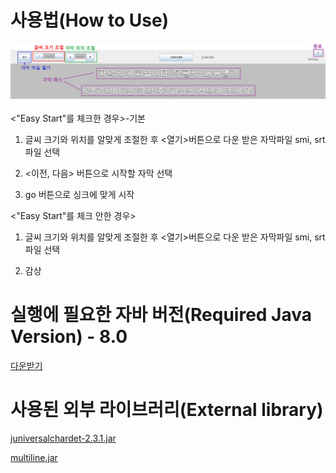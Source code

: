 # 사용법(How to Use)

![Introduction](https://github.com/shinyuchoi/sub/blob/master/Introduction.png)

<"Easy Start"를 체크한 경우>-기본

1. 글씨 크기와 위치를 알맞게 조절한 후 <열기>버튼으로 다운 받은 자막파일 smi, srt파일 선택

2. <이전,  다음> 버튼으로 시작할 자막 선택

3. go 버튼으로 싱크에 맞게 시작

<"Easy Start"를 체크 안한 경우>

1. 글씨 크기와 위치를 알맞게 조절한 후 <열기>버튼으로 다운 받은 자막파일 smi, srt파일 선택

2. 감상

# 실행에 필요한 자바 버전(Required Java Version) - 8.0

[다운받기](https://www.java.com/de/download/)

# 사용된 외부 라이브러리(External library)

[juniversalchardet-2.3.1.jar](https://github.com/albfernandez/juniversalchardet)

[multiline.jar](https://github.com/sasjo/multiline)


